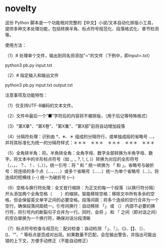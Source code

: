 # novelty
这份 Python 脚本是一个功能相对完整的【中文】小说/文本自动化排版小工具，提供多种文本处理功能，包括转换半角、标点符号规范化、段落格式化、章节检测等。

使用方法：

（1）# 处理单个文件，输出到同名但添加"="的文件（下例中，即input=.txt）

python3 pb.py input.txt

（2）# 指定输入和输出文件

python3 pb.py input.txt output.txt

注意事项及功能特性：

（1）仅支持UTF-8编码的文本文件。

（2）文件中最后一个“■”字符后的内容将不被排版，（用于后记等特殊格式）

（3）"第X章"、"第X卷"、"第X集"、"第X部"前将自动增加段落

（4）分隔符处理：识别由 *、※、＊ 组成的分隔符行，或单独成段的省略号 …，并将其标准化为统一的分隔符样式：＊＊＊　＊＊＊　＊＊＊　＊＊＊　＊＊＊

（5）全角转半角：将。半角转全角：全角字母、数字全部转换为半角字母、数字。将文本中的半形标点符号（如 ,, ., ?, !, (, )）转换为对应的全形符号（，、。、？、！、（、））。统一引号：将 “ 和 ” 统一转换为 「 和 」。省略号与破折号：将连续的多个点（...、．．．）或多个省略号（……）统一为单个省略号（…）。将连续的短横线 (--) 统一为破折号 (—)

（6）空格与换行符处理：全文首行缩排：为正文的每一个段落（以换行符分隔）开头添加两个全角空格（　　）的缩排。智能移除空格：移除文中所有多余的空格，但会保留英文单字之间的必要空格。段落间距：将多个连续的空行合并为一个空行，确保段落间距统一。引号间换行：自动移除 「」 或 （） 内部不必要的换行符，将引号内的断裂句子合并为一行。同时，会将 」 和 「 之间（即对话之间）的空白替换为一个换行符，确保对话分段清晰

（7）标点符号检查与规范化：配对检查：自动检测 「」、『』、《》、【】、（）、()、“”、‘’ 等标点是否成对出现。如果数量不匹配，会在输出警告，并指出可能出错的上下文，方便手动修正（不能自动修正）
